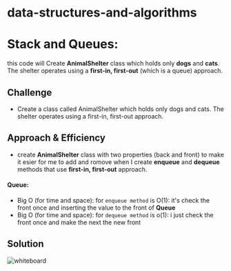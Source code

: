# data-structures-and-algorithms

# Stack and Queues:
this code will Create **AnimalShelter** class which holds only **dogs** and **cats**. The shelter operates using a **first-in, first-out** (which is a queue) approach.
## Challenge
- Create a class called AnimalShelter which holds only dogs and cats. The shelter operates using a first-in, first-out approach.
## Approach & Efficiency
- create **AnimalShelter** class with two properties (back and front) to make it esier for me to add and romove when I create **enqueue** and **dequeue** methods that use **first-in, first-out** approach.

#### Queue:
- Big O (for time and space): for ``enqueue method`` is O(1): it's check the front once and inserting the value to the front of **Queue**
- Big O  (for time and space): for ``dequeue method`` is o(1): i just check the front once and make the next the new front

## Solution
![whiteboard](https://i.ibb.co/TmrfPq8/code-12.png)



